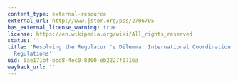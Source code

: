 ```yaml
---
content_type: external-resource
external_url: http://www.jstor.org/pss/2706705
has_external_license_warning: true
license: https://en.wikipedia.org/wiki/All_rights_reserved
status: ''
title: 'Resolving the Regulator''s Dilemma: International Coordination of Banking
  Regulations'
uid: 6ae171bf-bcd8-4ec0-8300-eb2227f0716a
wayback_url: ''
---
```

